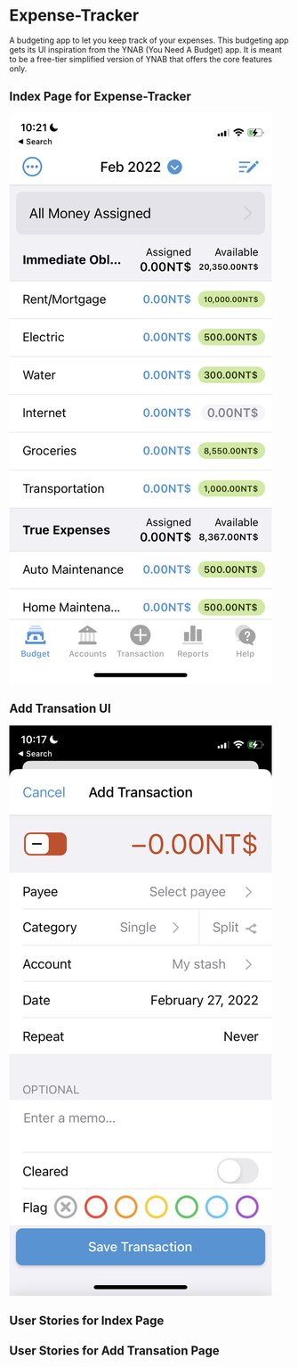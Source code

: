 # Expense-Tracker
A budgeting app to let you keep track of your expenses. This budgeting app gets its UI inspiration from the YNAB (You Need A Budget) app. It is meant to be a free-tier simplified version of YNAB that offers the core features only.

## Index Page for Expense-Tracker

![UI for add-trasnation](./readme-assets/expense-tracker-index.jpeg)


## Add Transation UI

![UI for add-trasnation](./readme-assets/add-transation.jpeg)


## User Stories for Index Page

## User Stories for Add Transation Page